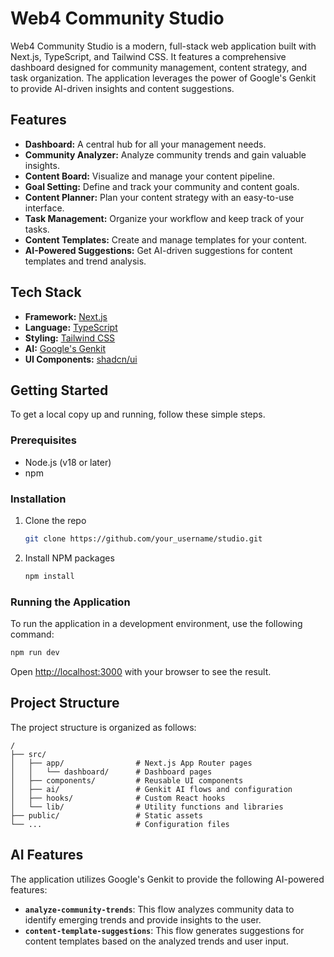 # Web4 Community Studio

Web4 Community Studio is a modern, full-stack web application built with Next.js, TypeScript, and Tailwind CSS. It features a comprehensive dashboard designed for community management, content strategy, and task organization. The application leverages the power of Google's Genkit to provide AI-driven insights and content suggestions.

## Features

-   **Dashboard:** A central hub for all your management needs.
-   **Community Analyzer:** Analyze community trends and gain valuable insights.
-   **Content Board:** Visualize and manage your content pipeline.
-   **Goal Setting:** Define and track your community and content goals.
-   **Content Planner:** Plan your content strategy with an easy-to-use interface.
-   **Task Management:** Organize your workflow and keep track of your tasks.
-   **Content Templates:** Create and manage templates for your content.
-   **AI-Powered Suggestions:** Get AI-driven suggestions for content templates and trend analysis.

## Tech Stack

-   **Framework:** [Next.js](https://nextjs.org/)
-   **Language:** [TypeScript](https://www.typescriptlang.org/)
-   **Styling:** [Tailwind CSS](https://tailwindcss.com/)
-   **AI:** [Google's Genkit](https://firebase.google.com/docs/genkit)
-   **UI Components:** [shadcn/ui](https://ui.shadcn.com/)

## Getting Started

To get a local copy up and running, follow these simple steps.

### Prerequisites

-   Node.js (v18 or later)
-   npm

### Installation

1.  Clone the repo
    ```sh
    git clone https://github.com/your_username/studio.git
    ```
2.  Install NPM packages
    ```sh
    npm install
    ```

### Running the Application

To run the application in a development environment, use the following command:

```sh
npm run dev
```

Open [http://localhost:3000](http://localhost:3000) with your browser to see the result.

## Project Structure

The project structure is organized as follows:

```
/
├── src/
│   ├── app/                # Next.js App Router pages
│   │   └── dashboard/      # Dashboard pages
│   ├── components/         # Reusable UI components
│   ├── ai/                 # Genkit AI flows and configuration
│   ├── hooks/              # Custom React hooks
│   └── lib/                # Utility functions and libraries
├── public/                 # Static assets
└── ...                     # Configuration files
```

## AI Features

The application utilizes Google's Genkit to provide the following AI-powered features:

-   **`analyze-community-trends`**: This flow analyzes community data to identify emerging trends and provide insights to the user.
-   **`content-template-suggestions`**: This flow generates suggestions for content templates based on the analyzed trends and user input.
